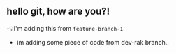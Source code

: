 ## hello git, how are you?!

-💡I'm adding this from `feature-branch-1`
- im adding some piece of code from dev-rak branch..